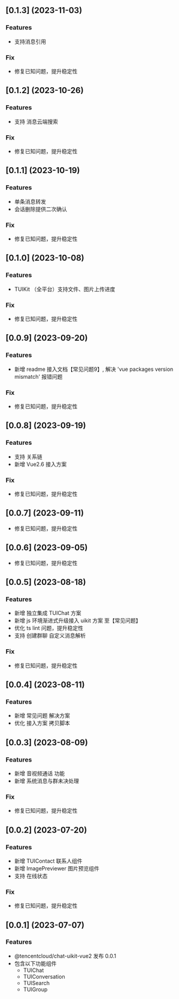 ## [0.1.3] (2023-11-03)
### Features
- 支持消息引用
### Fix
- 修复已知问题，提升稳定性

## [0.1.2] (2023-10-26)
### Features
- 支持 消息云端搜索
### Fix
- 修复已知问题，提升稳定性

## [0.1.1] (2023-10-19)
### Features
- 单条消息转发
- 会话删除提供二次确认
### Fix
- 修复已知问题，提升稳定性

## [0.1.0] (2023-10-08)
### Features
- TUIKit （全平台）支持文件、图片上传进度
### Fix
- 修复已知问题，提升稳定性

## [0.0.9] (2023-09-20)
### Features
- 新增 readme 接入文档【常见问题9】, 解决 'vue packages version mismatch' 报错问题
### Fix
- 修复已知问题，提升稳定性

## [0.0.8] (2023-09-19)
### Features
- 支持 关系链
- 新增 Vue2.6 接入方案
### Fix
- 修复已知问题，提升稳定性

## [0.0.7] (2023-09-11)
- 修复已知问题，提升稳定性

## [0.0.6] (2023-09-05)
- 修复已知问题，提升稳定性

## [0.0.5] (2023-08-18)
### Features
- 新增 独立集成 TUIChat 方案
- 新增 js 环境渐进式升级接入 uikit 方案 至【常见问题】
- 优化 ts lint 问题，提升稳定性
- 支持 创建群聊 自定义消息解析
### Fix
- 修复已知问题，提升稳定性

## [0.0.4] (2023-08-11)
### Features
- 新增 常见问题 解决方案
- 优化 接入方案 拷贝脚本

## [0.0.3] (2023-08-09)
### Features
- 新增 音视频通话 功能
- 新增 系统消息与群未决处理
### Fix
- 修复已知问题，提升稳定性

## [0.0.2] (2023-07-20)
### Features
- 新增 TUIContact 联系人组件
- 新增 ImagePreviewer 图片预览组件
- 支持 在线状态 
### Fix
- 修复已知问题，提升稳定性

## [0.0.1] (2023-07-07)
### Features
- @tencentcloud/chat-uikit-vue2 发布 0.0.1
- 包含以下功能组件
    - TUIChat
    - TUIConversation
    - TUISearch
    - TUIGroup
